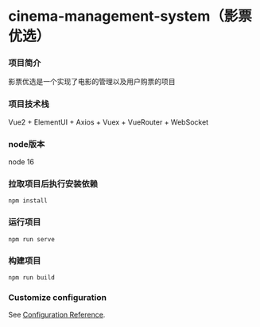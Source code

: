# cinema-management-system（影票优选）
### 项目简介

影票优选是一个实现了电影的管理以及用户购票的项目

### 项目技术栈

Vue2 + ElementUI + Axios + Vuex + VueRouter + WebSocket

### node版本
node 16

### 拉取项目后执行安装依赖
```
npm install
```

### 运行项目
```
npm run serve
```

### 构建项目
```
npm run build
```

### Customize configuration
See [Configuration Reference](https://cli.vuejs.org/config/).
